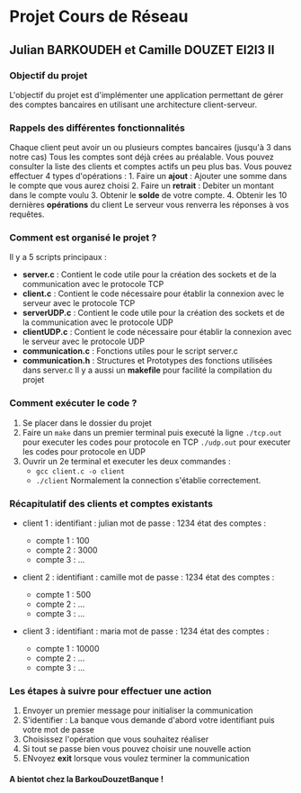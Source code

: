 # Projet Cours de Réseau
## Julian BARKOUDEH et Camille DOUZET EI2I3 II

### Objectif du projet
L'objectif du projet est d'implémenter une application permettant de gérer des comptes bancaires en utilisant une architecture client-serveur.

### Rappels des différentes fonctionnalités
Chaque client peut avoir un ou plusieurs comptes bancaires (jusqu'à 3 dans notre cas)
Tous les comptes sont déjà crées au préalable.
Vous pouvez consulter la liste des clients et comptes actifs un peu plus bas.
Vous pouvez effectuer 4 types d'opérations :
    1. Faire un **ajout** : Ajouter une somme dans le compte que vous aurez choisi
    2. Faire un **retrait** : Debiter un montant dans le compte voulu
    3. Obtenir le **solde** de votre compte.
    4. Obtenir les 10 dernières **opérations** du client
Le serveur vous renverra les réponses à vos requêtes.

### Comment est organisé le projet ?
Il y a 5 scripts principaux :
- **server.c** : Contient le code utile pour la création des sockets et de la communication avec le protocole TCP
- **client.c** : Contient le code nécessaire pour établir la connexion avec le serveur avec le protocole TCP
- **serverUDP.c** : Contient le code utile pour la création des sockets et de la communication avec le protocole UDP
- **clientUDP.c** : Contient le code nécessaire pour établir la connexion avec le serveur avec le protocole UDP
- **communication.c** : Fonctions utiles pour le script server.c
- **communication.h** : Structures et Prototypes des fonctions utilisées dans server.c
Il y a aussi un **makefile** pour facilité la compilation du projet

### Comment exécuter le code ?
1. Se placer dans le dossier du projet
2. Faire un `make` dans un premier terminal puis executé la ligne `./tcp.out` pour executer les codes pour protocole en TCP 
                                                                  `./udp.out` pour executer les codes pour protocole en UDP 
3. Ouvrir un 2e terminal et executer les deux commandes : 
    - `gcc client.c -o client`
    - `./client`
Normalement la connection s'établie correctement.

### Récapitulatif des clients et comptes existants
- client 1 :
identifiant : julian
mot de passe : 1234
état des comptes :
    - compte 1 : 100
    - compte 2 : 3000
    - compte 3 : ...

- client 2 :
identifiant : camille
mot de passe : 1234
état des comptes :
    - compte 1 : 500
    - compte 2 : ...
    - compte 3 : ...

- client 3 :
identifiant : maria
mot de passe : 1234
état des comptes :
    - compte 1 : 10000
    - compte 2 : ...
    - compte 3 : ...

### Les étapes à suivre pour effectuer une action 
1. Envoyer un premier message pour initialiser la communication
2. S'identifier : La banque vous demande d'abord votre identifiant puis votre mot de passe
3. Choisissez l'opération que vous souhaitez réaliser
4. Si tout se passe bien vous pouvez choisir une nouvelle action
5. ENvoyez **exit** lorsque vous voulez terminer la communication

#### A bientot chez la BarkouDouzetBanque !